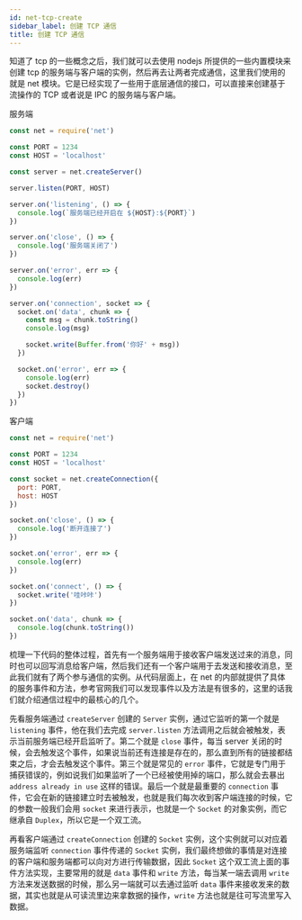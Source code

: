 ```yaml
---
id: net-tcp-create
sidebar_label: 创建 TCP 通信
title: 创建 TCP 通信
---
```


知道了 tcp 的一些概念之后，我们就可以去使用 nodejs 所提供的一些内置模块来创建 tcp 的服务端与客户端的实例，然后再去让两者完成通信，这里我们使用的就是 net 模块。它是已经实现了一些用于底层通信的接口，可以直接来创建基于流操作的 TCP 或者说是 IPC 的服务端与客户端。

服务端

```js
const net = require('net')

const PORT = 1234
const HOST = 'localhost'

const server = net.createServer()

server.listen(PORT, HOST)

server.on('listening', () => {
  console.log(`服务端已经开启在 ${HOST}:${PORT}`)
})

server.on('close', () => {
  console.log('服务端关闭了')
})

server.on('error', err => {
  console.log(err)
})

server.on('connection', socket => {
  socket.on('data', chunk => {
    const msg = chunk.toString()
    console.log(msg)

    socket.write(Buffer.from('你好' + msg))
  })

  socket.on('error', err => {
    console.log(err)
    socket.destroy()
  })
})
```

客户端

```js
const net = require('net')

const PORT = 1234
const HOST = 'localhost'

const socket = net.createConnection({
  port: PORT,
  host: HOST
})

socket.on('close', () => {
  console.log('断开连接了')
})

socket.on('error', err => {
  console.log(err)
})

socket.on('connect', () => {
  socket.write('哇咔咔')
})

socket.on('data', chunk => {
  console.log(chunk.toString())
})
```

梳理一下代码的整体过程，首先有一个服务端用于接收客户端发送过来的消息，同时也可以回写消息给客户端，然后我们还有一个客户端用于去发送和接收消息，至此我们就有了两个参与通信的实例。从代码层面上，在 net 的内部就提供了具体的服务事件和方法，参考官网我们可以发现事件以及方法是有很多的，这里的话我们就介绍通信过程中的最核心的几个。

先看服务端通过 `createServer` 创建的 `Server` 实例，通过它监听的第一个就是 `listening` 事件，他在我们去完成 `server.listen` 方法调用之后就会被触发，表示当前服务端已经开启监听了。第二个就是 `close` 事件，每当 server 关闭的时候，会去触发这个事件，如果说当前还有连接是存在的，那么直到所有的链接都结束之后，才会去触发这个事件。第三个就是常见的 `error` 事件，它就是专门用于捕获错误的，例如说我们如果监听了一个已经被使用掉的端口，那么就会去暴出 `address already in use` 这样的错误。最后一个就是最重要的 `connection` 事件，它会在新的链接建立时去被触发，也就是我们每次收到客户端连接的时候，它的参数一般我们会用 `socket` 来进行表示，也就是一个 `Socket` 的对象实例，而它继承自 `Duplex`，所以它是一个双工流。

再看客户端通过 `createConnection` 创建的 `Socket` 实例，这个实例就可以对应着服务端监听 `connection` 事件传递的 `Socket` 实例，我们最终想做的事情是对连接的客户端和服务端都可以向对方进行传输数据，因此 `Socket` 这个双工流上面的事件方法实现，主要常用的就是 `data` 事件和 `write` 方法，每当某一端去调用 `write` 方法来发送数据的时候，那么另一端就可以去通过监听 `data` 事件来接收发来的数据，其实也就是从可读流里边来拿数据的操作，`write` 方法也就是往可写流里写入数据。
